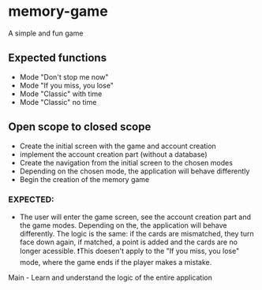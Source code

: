 # memory-game
A simple and fun game 

## Expected functions
  - Mode "Don't stop me now"
  - Mode "If you miss, you lose"
  - Mode "Classic" with time
  - Mode "Classic" no time

## Open scope to closed scope 
  - Create the initial screen with the game and account creation
  - implement the account creation part (without a database)
  - Create the navigation from the initial screen to the chosen modes
  - Depending on the chosen mode, the application will behave differently
  - Begin the creation of the memory game

### EXPECTED:
  - The user will enter the game screen, see the account creation part and the game modes. Depending on the, the application will behave differently. The logic is the same: if the cards are mismatched, they turn face down again, if matched, a point is added and the cards are no longer acessible.
    ❗This doesen't apply to the "If you miss, you lose" mode, where the game ends if the player makes a mistake. 

Main - Learn and understand the logic of the entire application 
